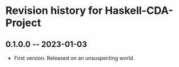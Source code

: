 # Revision history for Haskell-CDA-Project

## 0.1.0.0 -- 2023-01-03

* First version. Released on an unsuspecting world.
